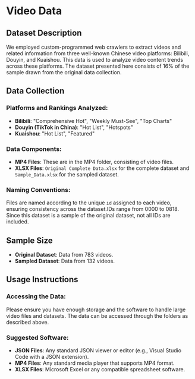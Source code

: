 # Video Data

## Dataset Description

We employed custom-programmed web crawlers to extract videos and related information from three well-known Chinese video platforms: Bilibili, Douyin, and Kuaishou. This data is used to analyze video content trends across these platforms. The dataset presented here consists of 16% of the sample drawn from the original data collection.

## Data Collection

### Platforms and Rankings Analyzed:

- **Bilibili**: "Comprehensive Hot", "Weekly Must-See", "Top Charts"
- **Douyin (TikTok in China)**: "Hot List", "Hotspots"
- **Kuaishou**: "Hot List", "Featured"

### Data Components:

- **MP4 Files**: These are in the MP4 folder, consisting of video files.
- **XLSX Files**: `Original Complete Data.xlsx` for the complete dataset and `Sample_Data.xlsx` for the sampled dataset.

### Naming Conventions:

Files are named according to the unique `id` assigned to each video, ensuring consistency across the dataset.IDs range from 0000 to 0818. Since this dataset is a sample of the original dataset, not all IDs are included.

## Sample Size

- **Original Dataset**: Data from 783 videos.
- **Sampled Dataset**: Data from 132 videos.

## Usage Instructions

### Accessing the Data:

Please ensure you have enough storage and the software to handle large video files and datasets. The data can be accessed through the folders as described above.

### Suggested Software:

- **JSON Files**: Any standard JSON viewer or editor (e.g., Visual Studio Code with a JSON extension).
- **MP4 Files**: Any standard media player that supports MP4 format.
- **XLSX Files**: Microsoft Excel or any compatible spreadsheet software.
